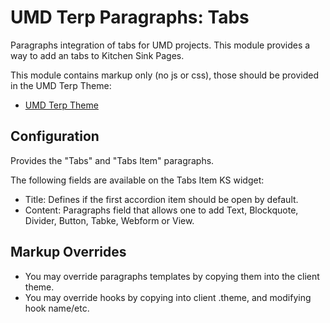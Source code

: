 # UMD Terp Paragraphs: Tabs

Paragraphs integration of tabs for UMD projects. This module provides a way to add an tabs to Kitchen Sink Pages.

This module contains markup only (no js or css), those should be provided in the UMD Terp Theme:

- [UMD Terp Theme](https://github.com/UMD-Digital/umd_terp)

## Configuration

Provides the "Tabs" and "Tabs Item" paragraphs.

The following fields are available on the Tabs Item KS widget:

- Title: Defines if the first accordion item should be open by default.
- Content: Paragraphs field that allows one to add Text, Blockquote, Divider, Button, Tabke, Webform or View.

## Markup Overrides

- You may override paragraphs templates by copying them into the client theme.
- You may override hooks by copying into client .theme, and modifying hook name/etc.

